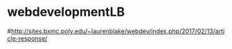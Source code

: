 # webdevelopmentLB
#http://sites.bxmc.poly.edu/~laurenblake/webdev/index.php/2017/02/13/article-response/

